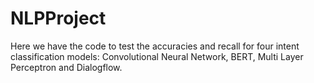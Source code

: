 # NLPProject

Here we have the code to test the accuracies and recall for four intent classification models: Convolutional Neural Network, BERT, Multi
Layer Perceptron and Dialogflow.

